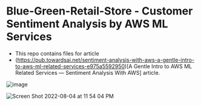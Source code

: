 # Blue-Green-Retail-Store - Customer Sentiment Analysis by AWS ML Services

- This repo contains files for  article
-  (https://pub.towardsai.net/sentiment-analysis-with-aws-a-gentle-intro-to-aws-ml-related-services-e975a5592950)[A Gentle Intro to AWS ML Related Services — Sentiment Analysis With AWS] article.

![image](https://user-images.githubusercontent.com/51021282/182952442-e0336a7d-8dac-4070-851e-3d3e57a0e176.png)


![Screen Shot 2022-08-04 at 11 54 04 PM](https://user-images.githubusercontent.com/51021282/182952499-e9761de8-c3ff-4092-a046-14cb11ec8788.png)
